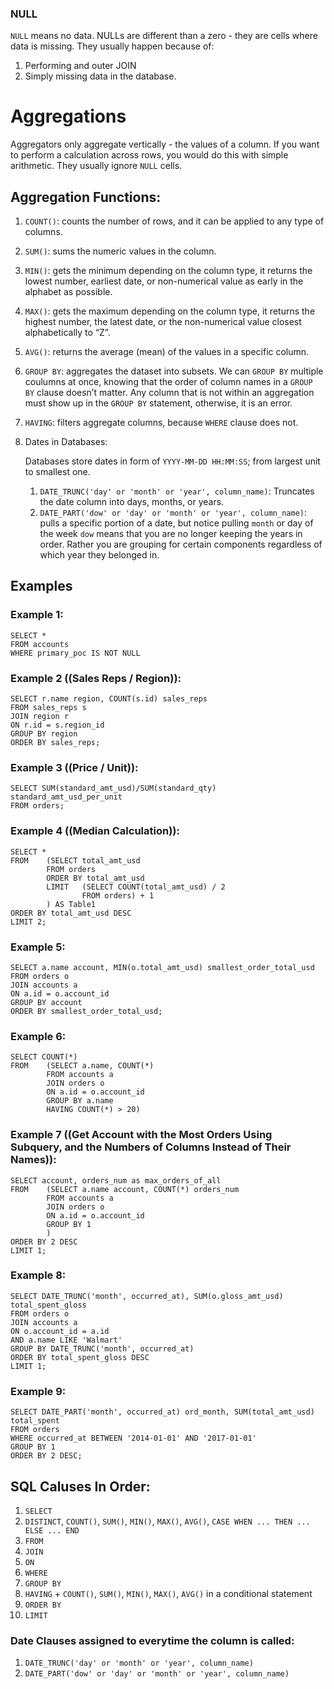 ### NULL
`NULL` means no data. NULLs are different than a zero - they are cells where data is missing. They usually happen because of:
1. Performing and outer JOIN
2. Simply missing data in the database.

# Aggregations
Aggregators only aggregate vertically - the values of a column. If you want to perform a calculation across rows, you would do this with simple arithmetic. They usually ignore `NULL` cells.
## Aggregation Functions:
1. `COUNT()`: counts the number of rows, and it can be applied to any type of columns.
2. `SUM()`: sums the numeric values in the column.
3. `MIN()`: gets the minimum depending on the column type, it returns the lowest number, earliest date, or non-numerical value as early in the alphabet as possible.
4. `MAX()`: gets the maximum depending on the column type, it returns the highest number, the latest date, or the non-numerical value closest alphabetically to “Z”.
5. `AVG()`: returns the average (mean) of the values in a specific column.
6. `GROUP BY`: aggregates the dataset into subsets. We can `GROUP BY` multiple coulumns at once, knowing that the order of column names in a `GROUP BY` clause doesn’t matter. Any column that is not within an aggregation must show up in the `GROUP BY` statement, otherwise, it is an error.
7. `HAVING`: filters aggregate columns, because `WHERE` clause does not.
8. Dates in Databases:

   Databases store dates in form of `YYYY-MM-DD HH:MM:SS`; from largest unit to smallest one.
    1. `DATE_TRUNC('day' or 'month' or 'year', column_name)`: Truncates the date column into days, months, or years.
    2. `DATE_PART('dow' or 'day' or 'month' or 'year', column_name)`: pulls a specific portion of a date, but notice pulling `month` or day of the week `dow` means that you are no longer keeping the years in order. Rather you are grouping for certain components regardless of which year they belonged in.

## Examples
### Example 1:
    SELECT *
    FROM accounts
    WHERE primary_poc IS NOT NULL

### Example 2 ((Sales Reps / Region)):
    SELECT r.name region, COUNT(s.id) sales_reps
    FROM sales_reps s
    JOIN region r
    ON r.id = s.region_id
    GROUP BY region
    ORDER BY sales_reps;

### Example 3 ((Price / Unit)):
    SELECT SUM(standard_amt_usd)/SUM(standard_qty) standard_amt_usd_per_unit
    FROM orders;

### Example 4 ((Median Calculation)):
    SELECT *
    FROM    (SELECT total_amt_usd
            FROM orders
            ORDER BY total_amt_usd
            LIMIT   (SELECT COUNT(total_amt_usd) / 2
                    FROM orders) + 1 
            ) AS Table1
    ORDER BY total_amt_usd DESC
    LIMIT 2;

### Example 5:
    SELECT a.name account, MIN(o.total_amt_usd) smallest_order_total_usd
    FROM orders o
    JOIN accounts a
    ON a.id = o.account_id
    GROUP BY account
    ORDER BY smallest_order_total_usd;

### Example 6:
    SELECT COUNT(*) 
    FROM    (SELECT a.name, COUNT(*)
            FROM accounts a
            JOIN orders o
            ON a.id = o.account_id
            GROUP BY a.name
            HAVING COUNT(*) > 20)

### Example 7 ((Get Account with the Most Orders Using Subquery, and the Numbers of Columns Instead of Their Names)):
    SELECT account, orders_num as max_orders_of_all
    FROM    (SELECT a.name account, COUNT(*) orders_num
            FROM accounts a
            JOIN orders o
            ON a.id = o.account_id
            GROUP BY 1
            )
    ORDER BY 2 DESC
    LIMIT 1;

### Example 8:
    SELECT DATE_TRUNC('month', occurred_at), SUM(o.gloss_amt_usd) total_spent_gloss
    FROM orders o
    JOIN accounts a
    ON o.account_id = a.id
    AND a.name LIKE 'Walmart'
    GROUP BY DATE_TRUNC('month', occurred_at)
    ORDER BY total_spent_gloss DESC
    LIMIT 1;

### Example 9:
    SELECT DATE_PART('month', occurred_at) ord_month, SUM(total_amt_usd) total_spent
    FROM orders
    WHERE occurred_at BETWEEN '2014-01-01' AND '2017-01-01'
    GROUP BY 1
    ORDER BY 2 DESC; 

## SQL Caluses In Order:
1. `SELECT`
2. `DISTINCT`, `COUNT()`, `SUM()`, `MIN()`, `MAX()`, `AVG()`, `CASE WHEN ... THEN ... ELSE ... END`
4. `FROM`
5. `JOIN`
6. `ON`
7. `WHERE`
8. `GROUP BY`
9. `HAVING` + `COUNT()`, `SUM()`, `MIN()`, `MAX()`, `AVG()` in a conditional statement
10. `ORDER BY`
11. `LIMIT`

### Date Clauses assigned to everytime the column is called:
1. `DATE_TRUNC('day' or 'month' or 'year', column_name)`
2. `DATE_PART('dow' or 'day' or 'month' or 'year', column_name)`
